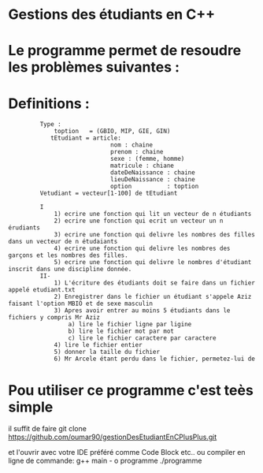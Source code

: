 # Gestions des étudiants en C++
# Le programme permet de resoudre les problèmes suivantes :

#  Definitions :
             Type :
                 toption   = (GBIO, MIP, GIE, GIN)
                tEtudiant = article:
                                 nom : chaine
                                 prenom : chaine
                                 sexe : (femme, homme)
                                 matricule : chiane
                                 dateDeNaissance : chaine
                                 lieuDeNaissance : chaine
                                 option          : toption
             Vetudiant = vecteur[1-100] de tEtudiant
        
             I
                 1) ecrire une fonction qui lit un vecteur de n étudiants
                 2) ecrire une fonction qui ecrit un vecteur un n érudiants
                 3) ecrire une fonction qui delivre les nombres des filles dans un vecteur de n étudaiants
                 4) ecrire une fonction qui delivre les nombres des garçons et les nombres des filles.
                 5) ecrire une fonction qui delivre le nombres d'étudiant inscrit dans une discipline donnée.
             II-
                 1) L'écriture des étudiants doit se faire dans un fichier appelé etudiant.txt
                 2) Enregistrer dans le fichier un étudiant s'appele Aziz faisant l'option MBIO et de sexe masculin
                 3) Apres avoir entrer au moins 5 étudiants dans le fichiers y compris Mr Aziz
                     a) lire le fichier ligne par ligine
                     b) lire le fichier mot par mot
                     c) lire le fichier caractere par caractere
                 4) lire le fichier entier
                 5) donner la taille du fichier
                 6) Mr Arcele étant perdu dans le fichier, permetez-lui de
        

# Pou utiliser ce programme c'est teès simple
il suffit de faire
git clone https://github.com/oumar90/gestionDesEtudiantEnCPlusPlus.git

et l'ouvrir avec votre IDE préféré comme Code Block etc..
ou compiler en ligne de commande:
g++ main - o programme
./programme
